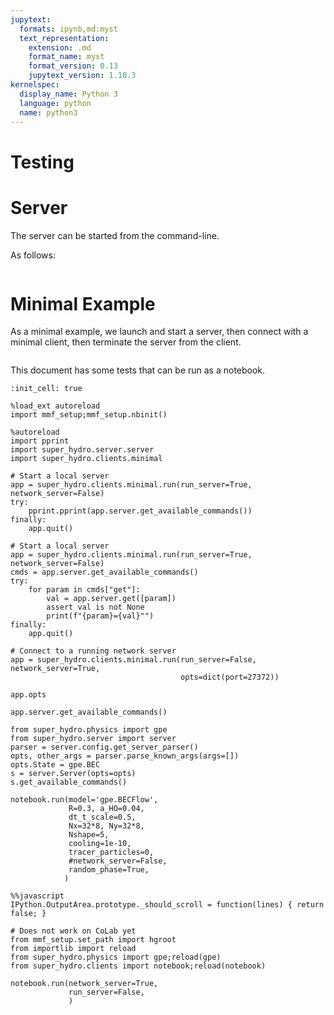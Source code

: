 ```yaml
---
jupytext:
  formats: ipynb,md:myst
  text_representation:
    extension: .md
    format_name: myst
    format_version: 0.13
    jupytext_version: 1.10.3
kernelspec:
  display_name: Python 3
  language: python
  name: python3
---
```


Testing
=======

# Server

The server can be started from the command-line.

As follows:

```bash

```

# Minimal Example

As a minimal example, we launch and start a server, then connect with a minimal client,
then terminate the server from the client.

```bash
```


This document has some tests that can be run as a notebook.

```{code-cell} ipython3
:init_cell: true

%load_ext autoreload
import mmf_setup;mmf_setup.nbinit()
```

```{code-cell} ipython3
%autoreload
import pprint
import super_hydro.server.server
import super_hydro.clients.minimal
```

```{code-cell} ipython3
# Start a local server
app = super_hydro.clients.minimal.run(run_server=True, network_server=False)
try:
    pprint.pprint(app.server.get_available_commands())
finally:
    app.quit()
```

```{code-cell} ipython3
# Start a local server
app = super_hydro.clients.minimal.run(run_server=True, network_server=False)
cmds = app.server.get_available_commands()
try:
    for param in cmds["get"]:
        val = app.server.get([param])
        assert val is not None
        print(f"{param}={val}"")
finally:
    app.quit()
```

```{code-cell} ipython3
# Connect to a running network server
app = super_hydro.clients.minimal.run(run_server=False, network_server=True,
                                      opts=dict(port=27372))
```

```{code-cell} ipython3
app.opts
```

```{code-cell} ipython3
app.server.get_available_commands()
```

```{code-cell} ipython3
from super_hydro.physics import gpe
from super_hydro.server import server
parser = server.config.get_server_parser()
opts, other_args = parser.parse_known_args(args=[])
opts.State = gpe.BEC
s = server.Server(opts=opts)
s.get_available_commands()
```

```{code-cell} ipython3
notebook.run(model='gpe.BECFlow',
             R=0.3, a_HO=0.04,
             dt_t_scale=0.5,
             Nx=32*8, Ny=32*8, 
             Nshape=5,
             cooling=1e-10,
             tracer_particles=0,
             #network_server=False,
             random_phase=True,
            )
```

```{code-cell} ipython3
%%javascript
IPython.OutputArea.prototype._should_scroll = function(lines) { return false; }
```

```{code-cell} ipython3
# Does not work on CoLab yet
from mmf_setup.set_path import hgroot
from importlib import reload
from super_hydro.physics import gpe;reload(gpe)
from super_hydro.clients import notebook;reload(notebook)
```

```{code-cell} ipython3
notebook.run(network_server=True,
             run_server=False,
             )
```

```{code-cell} ipython3

```
